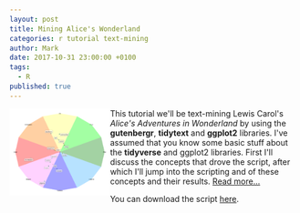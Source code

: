 ```yaml
---
layout: post
title: Mining Alice's Wonderland
categories: r tutorial text-mining
author: Mark
date: 2017-10-31 23:00:00 +0100
tags: 
  - R
published: true
---
```


<img src="/_pages/tutorials/mining-alices-wonderland/sentiment-centers.png" width="35%" height="35%" align="left"/> This tutorial we'll be text-mining Lewis Carol's _Alice's Adventures in Wonderland_ by using the **gutenbergr**, **tidytext** and **ggplot2** libraries. I've assumed that you know some basic stuff about the **tidyverse** and ggplot2 libraries. First I'll discuss the concepts that drove the script, after which I'll jump into the scripting and of these concepts and their results. [Read more...](/mining-alices-wonderland/)

You can download the script [here](https://gist.github.com/mark-me/d080979ce8beb595faf1dcab38b6e392).

